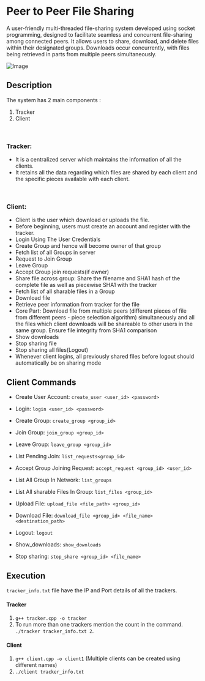 # Peer to Peer File Sharing
A user-friendly multi-threaded file-sharing system developed using socket programming, designed to facilitate seamless and concurrent file-sharing among connected peers. It allows users to share, download, and delete files within their designated groups. Downloads occur concurrently, with files being retrieved in parts from multiple peers simultaneously.


![Image](https://github.com/Advait-Shrivastava/Peer-to-Peer-File-Sharing-System/assets/59224726/e35840ef-075c-433c-93c6-a85bf75262ae)

## Description

The system has 2 main components :
1. Tracker
2. Client

<br>

### Tracker:
- It is a centralized server which maintains the information of all the clients.
- It retains all the data regarding which files are shared by each client and the specific pieces available with each client.

<br>

### Client:

- Client is the user which download or uploads the file.
- Before beginning, users must create an account and register with the tracker.
- Login Using The User Credentials
- Create Group and hence will become owner of that group
- Fetch list of all Groups in server
- Request to Join Group
- Leave Group
- Accept Group join requests(if owner)
- Share file across group: Share the filename and SHA1 hash of the
complete file as well as piecewise SHA1 with the tracker
- Fetch list of all sharable files in a Group
- Download file
- Retrieve peer information from tracker for the file
- Core Part: Download file from multiple peers (different pieces of file
from different peers - piece selection algorithm) simultaneously and
all the files which client downloads will be shareable to other users
in the same group. Ensure file integrity from SHA1 comparison
- Show downloads
- Stop sharing file
- Stop sharing all files(Logout)
- Whenever client logins, all previously shared files before logout should
automatically be on sharing mode

## Client Commands

- Create User Account: `create_user <user_id> <password>`

- Login: `login <user_id> <password>`
- Create Group: `create_group <group_id>`
- Join Group: `join_group <group_id>`
- Leave Group: `leave_group <group_id>`
- List Pending Join: `list_requests<group_id>`
- Accept Group Joining Request:
`accept_request <group_id> <user_id>`
- List All Group In Network: `list_groups`
- List All sharable Files In Group: `list_files <group_id>`
- Upload File: `upload_file <file_path> <group_id>`
- Download File:
`download_file <group_id> <file_name>
<destination_path>`
- Logout: `logout`
- Show_downloads: `show_downloads`
- Stop sharing: `stop_share <group_id> <file_name>`


## Execution
`tracker_info.txt` file have the IP and Port details of all the trackers.

#### Tracker
 1. `g++ tracker.cpp -o tracker`
 2. To run more than one trackers mention the count in the command. `./tracker tracker_info.txt 2`.

#### Client
 1. `g++ client.cpp -o client1` (Multiple clients can be created using different names)
 2. `./client tracker_info.txt`
